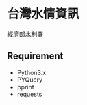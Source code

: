 # 台灣水情資訊
[經濟部水利署](http://fhy.wra.gov.tw/fhy/)
## Requirement
- Python3.x
- PYQuery
- pprint
- requests
